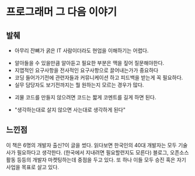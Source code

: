 # 프로그래머 그 다음 이야기

## 발췌

* 아무리 잔뼈가 굵은 IT 사람이더라도 현업을 이해하기는 어렵다.
 + 알아들을 수 있을만큼 알아듣고 필요한 부분은 맥을 짚어 질문해야한다.
 + 지엽적인 요구사항을 전사적인 요구사항으로 끌어내는가가 중요하다
 + 코딩 들어가기전에 관련자들과 커뮤니케이션 하고 피드백을 받는게 꼭 필요하다.
 + 실무 담당자도 보기전까지는 뭘 원하는지 모르는 경우가 많다.

* 괴물 코드를 만들지 않으려면 코드는 짧게 코멘트를 길게 하면 된다.

* "생각하는대로 살지 않으면 사는대로 생각하게 된다"


## 느낀점

이 책은 6명의 개발자 출신?이 글을 썼다.
읽다보면 한국인의 40대 개발자는 모두 기술사가 필요하다고 생각한다. (한국에서 지내려면 필요할련지도 모른다)
블로그, 오픈소스 활동 등등의 개발자 마켓팅하는데 중점을 두고 있다. 
또 하나 이들 모두 승진 혹은 자기사업을 목표로 살고 있다. 
